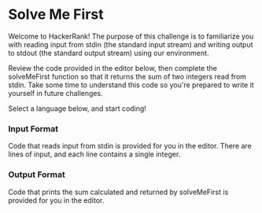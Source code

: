 Solve Me First
==============
Welcome to HackerRank! The purpose of this challenge is to familiarize you with reading input from stdin (the standard input stream) and writing output to stdout (the standard output stream) using our environment.

Review the code provided in the editor below, then complete the solveMeFirst function so that it returns the sum of two integers read from stdin. Take some time to understand this code so you're prepared to write it yourself in future challenges.

Select a language below, and start coding!

### Input Format

Code that reads input from stdin is provided for you in the editor. There are  lines of input, and each line contains a single integer.

### Output Format

Code that prints the sum calculated and returned by solveMeFirst is provided for you in the editor.
